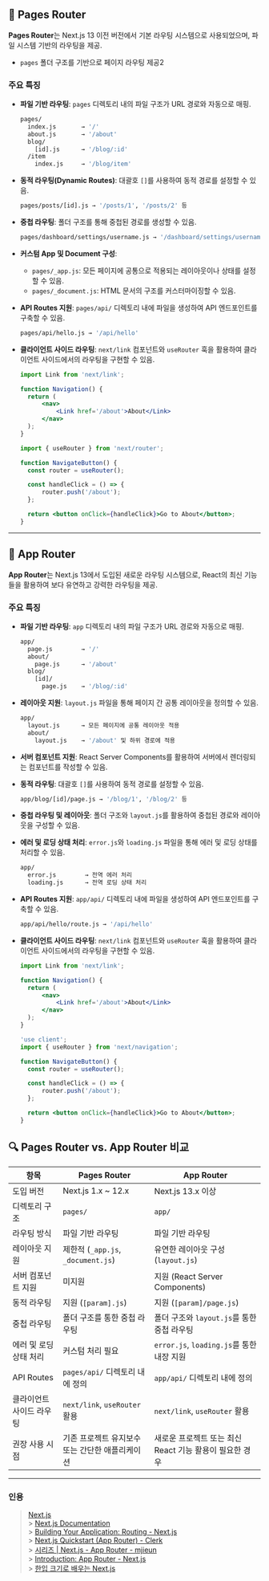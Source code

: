 ## 📘 Pages Router

**Pages Router**는 Next.js 13 이전 버전에서 기본 라우팅 시스템으로 사용되었으며, 파일 시스템 기반의 라우팅을 제공.
- `pages` 폴더 구조를 기반으로 페이지 라우팅 제공2

### 주요 특징

- **파일 기반 라우팅**: `pages` 디렉토리 내의 파일 구조가 URL 경로와 자동으로 매핑.

  ```bash
  pages/
    index.js       → '/'
    about.js       → '/about'
    blog/
      [id].js      → '/blog/:id'
    /item
      index.js     → '/blog/item'
  ```

- **동적 라우팅(Dynamic Routes)**: 대괄호 `[]`를 사용하여 동적 경로를 설정할 수 있음.

  ```bash
  pages/posts/[id].js → '/posts/1', '/posts/2' 등
  ```

- **중첩 라우팅**: 폴더 구조를 통해 중첩된 경로를 생성할 수 있음.

  ```bash
  pages/dashboard/settings/username.js → '/dashboard/settings/username'
  ```

- **커스텀 App 및 Document 구성**:

  - `pages/_app.js`: 모든 페이지에 공통으로 적용되는 레이아웃이나 상태를 설정할 수 있음.
  - `pages/_document.js`: HTML 문서의 구조를 커스터마이징할 수 있음.

- **API Routes 지원**: `pages/api/` 디렉토리 내에 파일을 생성하여 API 엔드포인트를 구축할 수 있음.

  ```bash
  pages/api/hello.js → '/api/hello'
  ```

- **클라이언트 사이드 라우팅**: `next/link` 컴포넌트와 `useRouter` 훅을 활용하여 클라이언트 사이드에서의 라우팅을 구현할 수 있음.

  ```jsx
  import Link from 'next/link';

  function Navigation() {
  	return (
  		<nav>
  			<Link href='/about'>About</Link>
  		</nav>
  	);
  }
  ```

  ```jsx
  import { useRouter } from 'next/router';

  function NavigateButton() {
  	const router = useRouter();

  	const handleClick = () => {
  		router.push('/about');
  	};

  	return <button onClick={handleClick}>Go to About</button>;
  }
  ```

---

## 🧭 App Router

**App Router**는 Next.js 13에서 도입된 새로운 라우팅 시스템으로, React의 최신 기능들을 활용하여 보다 유연하고 강력한 라우팅을 제공.

### 주요 특징

- **파일 기반 라우팅**: `app` 디렉토리 내의 파일 구조가 URL 경로와 자동으로 매핑.

  ```bash
  app/
    page.js        → '/'
    about/
      page.js      → '/about'
    blog/
      [id]/
        page.js    → '/blog/:id'
  ```

- **레이아웃 지원**: `layout.js` 파일을 통해 페이지 간 공통 레이아웃을 정의할 수 있음.

  ```bash
  app/
    layout.js      → 모든 페이지에 공통 레이아웃 적용
    about/
      layout.js    → '/about' 및 하위 경로에 적용
  ```

- **서버 컴포넌트 지원**: React Server Components를 활용하여 서버에서 렌더링되는 컴포넌트를 작성할 수 있음.

- **동적 라우팅**: 대괄호 `[]`를 사용하여 동적 경로를 설정할 수 있음.

  ```bash
  app/blog/[id]/page.js → '/blog/1', '/blog/2' 등
  ```

- **중첩 라우팅 및 레이아웃**: 폴더 구조와 `layout.js`를 활용하여 중첩된 경로와 레이아웃을 구성할 수 있음.

- **에러 및 로딩 상태 처리**: `error.js`와 `loading.js` 파일을 통해 에러 및 로딩 상태를 처리할 수 있음.

  ```bash
  app/
    error.js        → 전역 에러 처리
    loading.js      → 전역 로딩 상태 처리
  ```

- **API Routes 지원**: `app/api/` 디렉토리 내에 파일을 생성하여 API 엔드포인트를 구축할 수 있음.

  ```bash
  app/api/hello/route.js → '/api/hello'
  ```

- **클라이언트 사이드 라우팅**: `next/link` 컴포넌트와 `useRouter` 훅을 활용하여 클라이언트 사이드에서의 라우팅을 구현할 수 있음.

  ```jsx
  import Link from 'next/link';

  function Navigation() {
  	return (
  		<nav>
  			<Link href='/about'>About</Link>
  		</nav>
  	);
  }
  ```

  ```jsx
  'use client';
  import { useRouter } from 'next/navigation';

  function NavigateButton() {
  	const router = useRouter();

  	const handleClick = () => {
  		router.push('/about');
  	};

  	return <button onClick={handleClick}>Go to About</button>;
  }
  ```

## 🔍 Pages Router vs. App Router 비교

| 항목                     | Pages Router                                    | App Router                                              |
| ------------------------ | ----------------------------------------------- | ------------------------------------------------------- |
| 도입 버전                | Next.js 1.x \~ 12.x                             | Next.js 13.x 이상                                       |
| 디렉토리 구조            | `pages/`                                        | `app/`                                                  |
| 라우팅 방식              | 파일 기반 라우팅                                | 파일 기반 라우팅                                        |
| 레이아웃 지원            | 제한적 (`_app.js`, `_document.js`)              | 유연한 레이아웃 구성 (`layout.js`)                      |
| 서버 컴포넌트 지원       | 미지원                                          | 지원 (React Server Components)                          |
| 동적 라우팅              | 지원 (`[param].js`)                             | 지원 (`[param]/page.js`)                                |
| 중첩 라우팅              | 폴더 구조를 통한 중첩 라우팅                    | 폴더 구조와 `layout.js`를 통한 중첩 라우팅              |
| 에러 및 로딩 상태 처리   | 커스텀 처리 필요                                | `error.js`, `loading.js`를 통한 내장 지원               |
| API Routes               | `pages/api/` 디렉토리 내에 정의                 | `app/api/` 디렉토리 내에 정의                           |
| 클라이언트 사이드 라우팅 | `next/link`, `useRouter` 활용                   | `next/link`, `useRouter` 활용                           |
| 권장 사용 시점           | 기존 프로젝트 유지보수 또는 간단한 애플리케이션 | 새로운 프로젝트 또는 최신 React 기능 활용이 필요한 경우 |

---

### 인용

> [Next.js](https://it.wikipedia.org/wiki/Next.js?utm_source=chatgpt.com) <br> > [Next.js Documentation](https://nextjs.org/docs?utm_source=chatgpt.com) <br> > [Building Your Application: Routing - Next.js](https://nextjs.org/docs/app/building-your-application/routing?utm_source=chatgpt.com) <br> > [Next.js Quickstart (App Router) - Clerk](https://clerk.com/docs/quickstarts/nextjs?utm_source=chatgpt.com) <br> > [시리즈 | Next.js - App Router - mjieun](https://velog.io/%40mjieun/series/Next.js-App-Router?utm_source=chatgpt.com) <br> > [Introduction: App Router - Next.js](https://nextjs.org/docs/app?utm_source=chatgpt.com) <br> > [한입 크기로 배우는 Next.js ](https://www.inflearn.com/course/%ED%95%9C%EC%9E%85-%ED%81%AC%EA%B8%B0-nextjs)<br>
